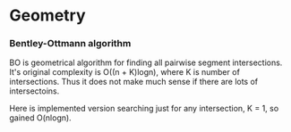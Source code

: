# Geometry

### Bentley-Ottmann algorithm

BO is geometrical algorithm for finding all pairwise segment intersections. It's original complexity is O((n + K)logn), where K is number of intersections. Thus it does not make much sense if there are lots of intersectoins.

Here is implemented version searching just for any intersection, K = 1, so gained O(nlogn).
